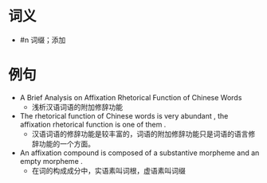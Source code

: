 # 词义
- #n 词缀；添加
# 例句
- A Brief Analysis on Affixation Rhetorical Function of Chinese Words
	- 浅析汉语词语的附加修辞功能
- The rhetorical function of Chinese words is very abundant , the affixation rhetorical function is one of them .
	- 汉语词语的修辞功能是较丰富的，词语的附加修辞功能只是词语的语言修辞功能的一个方面。
- An affixation compound is composed of a substantive morpheme and an empty morpheme .
	- 在词的构成成分中，实语素叫词根，虚语素叫词缀
